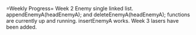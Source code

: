 =Weekly Progress=
Week 2
Enemy single linked list.
appendEnemyA(headEnemyA); and deleteEnemyA(headEnemyA); functions are currently up and running.
insertEnemyA works.
Week 3
lasers have been added.
